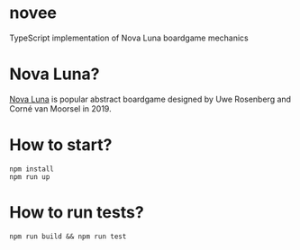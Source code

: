 # novee
TypeScript implementation of Nova Luna boardgame mechanics

# Nova Luna?

[Nova Luna](https://boardgamegeek.com/boardgame/284435/nova-luna) is popular abstract boardgame designed by  Uwe Rosenberg and Corné van Moorsel in 2019.


# How to start?

```
npm install
npm run up
```

# How to run tests?

```
npm run build && npm run test
```
